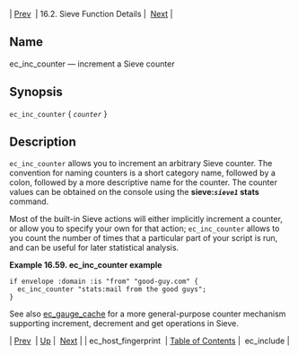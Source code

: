 | [Prev](sieve.ref.ec_host_fingerprint)  | 16.2. Sieve Function Details |  [Next](sieve.ref.ec_include) |

<a name="sieve.ref.ec_inc_counter"></a>
## Name

ec_inc_counter — increment a Sieve counter

## Synopsis

`ec_inc_counter` { *`counter`* }

<a name="idp29916544"></a>
## Description

`ec_inc_counter` allows you to increment an arbitrary Sieve counter. The convention for naming counters is a short category name, followed by a colon, followed by a more descriptive name for the counter. The counter values can be obtained on the console using the **sieve:*`sieve1`* stats**       command.

Most of the built-in Sieve actions will either implicitly increment a counter, or allow you to specify your own for that action; `ec_inc_counter` allows to you count the number of times that a particular part of your script is run, and can be useful for later statistical analysis.

<a name="example.ec_inc_counter"></a>

**Example 16.59. ec_inc_counter example**

```
if envelope :domain :is "from" "good-guy.com" {
  ec_inc_counter "stats:mail from the good guys";
}
```

See also [ec_gauge_cache](sieve.ref.ec_gauge_cache "ec_gauge_cache") for a more general-purpose counter mechanism supporting increment, decrement and get operations in Sieve.

| [Prev](sieve.ref.ec_host_fingerprint)  | [Up](sieve.ref.files) |  [Next](sieve.ref.ec_include) |
| ec_host_fingerprint  | [Table of Contents](index) |  ec_include |
